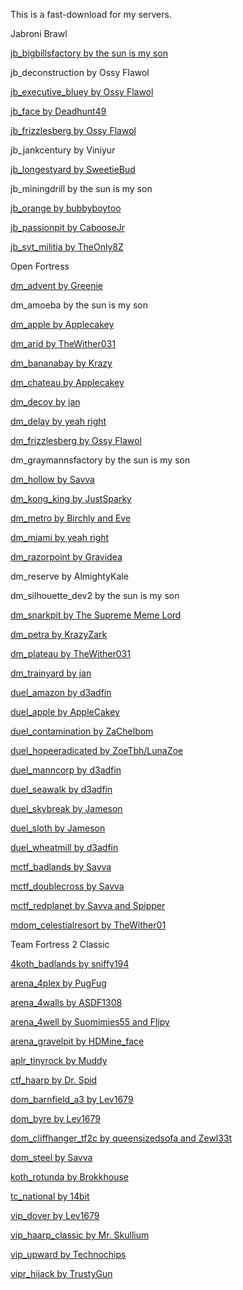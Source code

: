 This is a fast-download for my servers.

Jabroni Brawl

[jb_bigbillsfactory by the sun is my son](https://gamebanana.com/mods/421247)

jb_deconstruction by Ossy Flawol

[jb_executive_bluey by Ossy Flawol](https://gamebanana.com/mods/417328)

[jb_face by Deadhunt49](https://gamebanana.com/mods/412057)

[jb_frizzlesberg by Ossy Flawol](https://gamebanana.com/mods/414670)

jb_jankcentury by Viniyur

[jb_longestyard by SweetieBud](https://gamebanana.com/mods/412299)

jb_miningdrill by the sun is my son

[jb_orange by bubbyboytoo](https://gamebanana.com/mods/411726)

[jb_passionpit by CabooseJr](https://gamebanana.com/mods/411842)

[jb_svt_militia by TheOnly8Z](https://gamebanana.com/mods/427410)

Open Fortress

[dm_advent by Greenie](https://tf2maps.net/downloads/dm_advent.16054/)

dm_amoeba by the sun is my son

[dm_apple by Applecakey](https://tf2maps.net/downloads/apple.11921/)

[dm_arid by TheWither031](https://tf2maps.net/downloads/arid.14373/)

[dm_bananabay by Krazy](https://gamebanana.com/mods/308878)

[dm_chateau by Applecakey](https://tf2maps.net/downloads/chateau.12715/)

[dm_decoy by jan](https://gamebanana.com/mods/308687)

[dm_delay by yeah right](https://tf2maps.net/downloads/miami.15607/)

[dm_frizzlesberg by Ossy Flawol](https://tf2maps.net/downloads/dm_frizzlesberg.17662/)

dm_graymannsfactory by the sun is my son

[dm_hollow by Savva](https://gamebanana.com/mods/151101)

[dm_kong_king by JustSparky](https://gamebanana.com/mods/151104)

[dm_metro by Birchly and Eve](https://gamebanana.com/mods/151073)

[dm_miami by yeah right](https://tf2maps.net/downloads/delay.17678/)

[dm_razorpoint by Gravidea](https://tf2maps.net/downloads/razorpoint-open-fortress.17641/)

dm_reserve by AlmightyKale

dm_silhouette_dev2 by the sun is my son

[dm_snarkpit by The Supreme Meme Lord](https://tf2maps.net/downloads/dm_snarkpit.17491/)

[dm_petra by KrazyZark](https://gamebanana.com/mods/151077)

[dm_plateau by TheWither031](https://tf2maps.net/downloads/plateau.15273/)

[dm_trainyard by jan](https://gamebanana.com/mods/313810)

[duel_amazon by d3adfin](https://tf2maps.net/downloads/amazon.12811/)

[duel_apple by AppleCakey](https://tf2maps.net/downloads/apple-duel-edit.11926/)

[duel_contamination by ZaChelbom](https://tf2maps.net/downloads/contamination.15352/)

[duel_hopeeradicated by ZoeTbh/LunaZoe](https://gamebanana.com/mods/521937)

[duel_manncorp by d3adfin](https://tf2maps.net/downloads/mann-corp.13272/)

[duel_seawalk by d3adfin](https://tf2maps.net/downloads/seawalk.11966/)

[duel_skybreak by Jameson](https://tf2maps.net/downloads/skybreak.12766/)

[duel_sloth by Jameson](https://tf2maps.net/downloads/sloth.12710/)

[duel_wheatmill by d3adfin](https://tf2maps.net/downloads/wheatmill.12878/)

[mctf_badlands by Savva](https://gamebanana.com/mods/151124)

[mctf_doublecross by Savva](https://gamebanana.com/mods/151125)

[mctf_redplanet by Savva and Spipper](https://gamebanana.com/mods/151129)

[mdom_celestialresort by TheWither01](https://tf2maps.net/downloads/celestial-resort.15938/)

Team Fortress 2 Classic

[4koth_badlands by sniffy194](https://tf2maps.net/downloads/4koth_badlands-4-team-badlands.13100/)

[arena_4plex by PugFug](https://gamebanana.com/mods/56256)

[arena_4walls by ASDF1308](https://gamebanana.com/mods/442373)

[arena_4well by Suomimies55 and Flipy](https://gamebanana.com/mods/309922)

[arena_gravelpit by HDMine_face](https://gamebanana.com/mods/422564)

[aplr_tinyrock by Muddy](https://tf2maps.net/downloads/tiny-rock.14422/)

[ctf_haarp by Dr. Spid](https://tf2maps.net/downloads/haarp.24/)

[dom_barnfield_a3 by Lev1679](https://tf2maps.net/downloads/dom_barnfield.13294/)

[dom_byre by Lev1679](https://gamebanana.com/mods/56221)

[dom_cliffhanger_tf2c by queensizedsofa and Zewl33t](https://gamebanana.com/mods/56223)

[dom_steel by Savva](https://tf2maps.net/downloads/steel-domination.13090/)

[koth_rotunda by Brokkhouse](https://tf2maps.net/downloads/rotunda-tf2c.15505/)

[tc_national by 14bit](https://tf2maps.net/downloads/tc-national-tf2c.14991/)

[vip_dover by Lev1679](https://tf2maps.net/downloads/vip_dover.13199/)

[vip_haarp_classic by Mr. Skullium](https://drive.google.com/file/d/1d-SnxpCm40Ga9gButlRZt5Ce3SjOUBoy/view)

[vip_upward by Technochips](https://tf2maps.net/downloads/vip_upward.13091/)

[vipr_hijack by TrustyGun](https://tf2maps.net/downloads/vipr_hijack.13189/)
